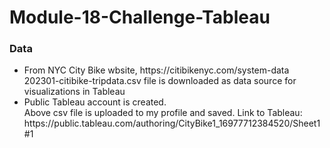 # Module-18-Challenge-Tableau
<h3>Data</h3>
<ul>
<li>From NYC City Bike wbsite, https://citibikenyc.com/system-data 
<br/>
202301-citibike-tripdata.csv file is downloaded as data source for visualizations in Tableau
</li>

<li>Public Tableau account is created. 
<br/>
Above csv file is uploaded to my profile and saved.
Link to Tableau: https://public.tableau.com/authoring/CityBike1_16977712384520/Sheet1#1 
</li>
